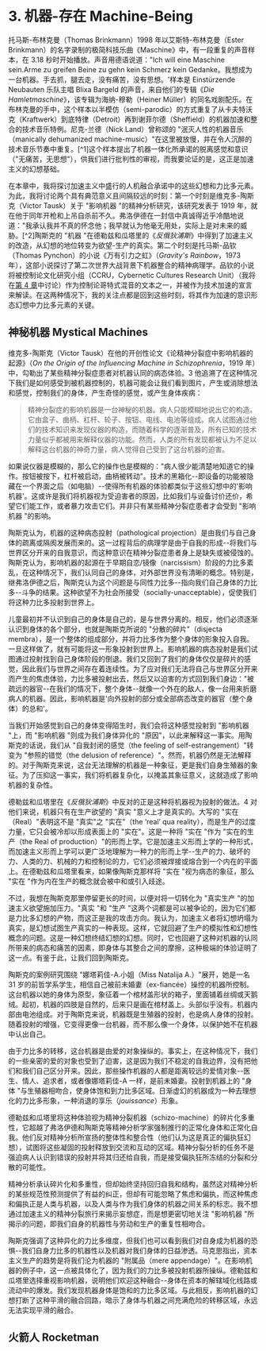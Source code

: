 # 3. 机器-存在 Machine-Being
托马斯-布林克曼（Thomas Brinkmann）1998 年以艾斯特-布林克曼（Ester Brinkmann）的名字录制的极简科技乐曲《Maschine》中，有一段重复的声音样本，在 3.18 秒时开始播放。声音用德语说道："Ich will eine Maschine sein.Arme zu greifen Beine zu gehn kein Schmerz kein Gedanke。我想成为一台机器。手去抓，腿去走，没有痛苦，没有思想。'样本是 Einstürzende Neubauten 乐队主唱 Blixa Bargeld 的声音，来自他们的专辑《*Die Hamletmaschine*》，该专辑为海纳-穆勒（Heiner Müller）的同名戏剧配乐。在布林克曼的手中，这个样本以半模仿（semi-parodic）的方式重复了从卡夫特沃克（Kraftwerk）到底特律（Detroit）再到谢菲尔德（Sheffield）的机器加速和整合的技术音乐特例。尼克-兰德（Nick Land）曾称颂的 "泯灭人性的机器音乐（manically dehumanized machine-music）"在这里被放慢，并在令人沉醉的技术音乐节奏中重复。[^1]这个样本提出了机器一体化所承诺的脱离感觉和意识（"无痛苦，无思想"），供我们进行批判性的审视，而我要论证的是，这正是加速主义的幻想基础。

在本章中，我将探讨加速主义中盛行的人机融合承诺中的这些幻想和力比多元素。为此，我将讨论两个具有典范意义且间隔较远的时刻：第一个时刻是维克多-陶斯克（Victor Tausk）关于 "影响机器 "的精神分析研究，该研究发表于 1919 年，就在他于同年开枪和上吊自杀前不久。弗洛伊德在一封信中真诚得近乎冷酷地说道："我承认我并不真的怀念他；我早就认为他毫无用处，实际上是对未来的威胁。[^2]陶斯克的 "机器 "在德勒兹和瓜塔里的《*反俄狄浦斯*》中得到了加速主义的改造，从幻想的地位转变为欲望-生产的真实。第二个时刻是托马斯-品钦（Thomas Pynchon）的小说《万有引力之虹》（*Gravity's Rainbow*，1973 年），这部小说探讨了第二次世界大战背景下机器整合的精神病理学。品钦的小说将被控制论文化研究小组（CCRU，Cybernetic Cultures Research Unit）（我将在[第 4 章](https://github.com/1Haschwalth/Translation/blob/MAIN/Archive/Backup/Malign%20Velocities/4.%20Cyberpunk%20Phuturism.md)中讨论）作为控制论哥特式混音的文本之一，并被作为技术加速的宣言来解读。在这两种情况下，我的关注点都是回到这些时刻，将其作为加速的意识形态幻想中力比多元素的关键。
## 神秘机器 Mystical Machines
维克多-陶斯克（Victor Tausk）在他的开创性论文《论精神分裂症中影响机器的起源》（*On the Origin of the Influencing Machine in Schizophrenia*，1919 年）中，勾勒出了某些精神分裂症患者对机器认同的病态体验。3 他追溯了在这种情况下我们是如何感受到被机器控制的，机器可能会让我们看到图片，产生或消除想法和感觉，控制我们的身体，产生奇怪的感觉，或产生身体疾病：
>精神分裂症的影响机器是一台神秘的机器。病人只能模糊地说出它的构造。它由盒子、曲柄、杠杆、轮子、按钮、电线、电池等组成。病人试图通过他们的技术知识来发现仪器的构造，而随着科学的逐渐普及，所有已知的技术力量似乎都被用来解释仪器的功能。然而，人类的所有发现都被认为不足以解释这台机器的神奇力量，病人觉得自己受到了这台机器的迫害。

如果说仪器是模糊的，那么它的操作也是模糊的："病人很少能清楚地知道它的操作。按钮被按下，杠杆被启动，曲柄被转动"。技术的黑箱化--即设备的功能被隐藏在一个界面之后（如电脑）--使得所有机器的体验都类似于这些幻想中的'影响机器'。这或许是我们将机器视为受迫害者的原因，比如我们与设备讨价还价，希望它们能工作，或者暴力攻击它们。并非只有某些精神分裂症患者才会受到 "影响机器 "的影响。

陶斯克认为，机器的这种病态投射（pathological projection）是由我们与自己身体的疏离或隔阂发展而来的。这一过程背后的病理学是由于自我的形成--将我们与世界区分开来的自我意识，而这种意识在精神分裂症患者身上是缺失或被侵蚀的。陶斯克认为，影响机器的起源在于早期自恋/镜像（narcissism）阶段的力比多紊乱，在这种情况下，我们认同自己的身体，对外部世界没有清晰的概念。特别是，继弗洛伊德之后，陶斯克认为这个问题是与同性力比多--指向我们自己身体的力比多--斗争的结果。这种欲望不为社会所接受（socially-unacceptable），促使我们将这种力比多投射到世界上。

儿童最初并不认识到自己的身体是自己的，是与世界分离的。相反，他们必须逐渐认识到身体的各个部分，也就是陶斯克所说的 "分散的碎片"（disjecta membra），是一个整体的组成部分，并将力比多作为整个身体的形象投入自我。一旦这样做了，就有可能将这一形象投射到世界上。影响机器的病态投射是我们试图通过投射找到自己身体阶段的倒退。我们又回到了我们的身体仅仅是碎片的感觉，因此我们与世界之间存在着连续性。为了应对我们无法将自己与世界区分开来而产生的焦虑体验，力比多被投射出去，然后又以迫害的方式回到我们身边："被疏远的器官--在我们的情况下，整个身体--就像一个外在的敌人，像一台用来折磨病人的机器。因此，影响机器是'向外投射的部分或全部病态改变的器官（整个身体）的总和'。

当我们开始感觉到自己的身体变得陌生时，我们会将这种感觉投射到 "影响机器 "上，而 "影响机器 "则成为我们身体异化的 "原因"，以此来解释这一事实。用陶斯克的话说，我们从 "自我封闭的感觉（the feeling of self-estrangement）"转变为 "参照的错觉（the delusion of reference）"。然而，机器仍然是无法解释的。对于陶斯克来说，这台无法理解的机器是一种象征，更是我们自身生殖器的象征。为了压抑这一事实，我们将机器复杂化，以掩盖其象征意义，这就造成了影响机器的复杂性。

德勒兹和瓜塔里在《*反俄狄浦斯*》中反对的正是这种将机器视为投射的做法。4 对他们来说，机器只有在生产欲望的 "真实 "意义上才是真实的。大写的 "实在（Real）"表明这不是 "真实"之 "实在"（the ‘real’ qua reality），而是生产的过度力量，它只会被冷却以形成表面上的 "实在"。这是一种将 "实在 "作为 "实在的生产（the Real of production）"的形而上学。它是加速主义形而上学的一种形式，而加速主义形而上学可以更广泛地理解为一种力的形而上学--生产的力、破坏的力、人类的力、机械的力和控制论的力，它们必须被焊接或熔合到一个内在的平面上。在德勒兹和瓜塔里看来，如果像陶斯克那样将 "实在 "视为病态的象征，那么 "实在 "作为内在生产的概念就会被中和或引入歧途。

不过，我想在陶斯克那里停留更长的时间，以便对将一切转化为 "真实生产 "的加速主义欲望施加压力。"真实 "和 "生产 "这两个词都是可以被争论的，因为它们都是力比多幻想的产物，而这正是我的攻击方向。我认为，加速主义者将幻想坍塌为真实，是幻想试图生产真实的一种表现。这样，它就回避了生产的模拟性和幻想性概念的问题。这是一种幻想终结幻想的幻想。同时，它也回避了这种对机器的认同所带来的病态和痛苦的因素，即身体与其整合之间的摩擦，这种极端的体验证明了这一点。有鉴于此，让我们回到陶斯克。

陶斯克的案例研究围绕 "娜塔莉佳-A.小姐（Miss Natalija A.）"展开，她是一名 31 岁的前哲学系学生，相信自己被前未婚妻（ex-fiancée）操控的机器所控制。这台机器以她的身体为原型，象征着一个棺材盖形状的箱子，里面铺着丝绸或天鹅绒。起初，机器的四肢是自然的，后来只是画在棺材盖上。头部似乎没有。机器内部由电池组成。对于陶斯克来说，机器既是生殖器的投射，也是病人身体的投射。随着投射的增强，它变得更像一台机器，而不那么像一个身体，以保护她不在机器中认出自己。

由于力比多的转移，这台机器是由爱的对象操纵的。事实上，在这种情况下，我们的一些亲密的爱的对象也受到了迫害，这是因为我们不稳定的自我边界，没有把他们和我们自己区分开来。因此，那些操作机器的人都是距离较远的爱情对象--医生、情人、追求者，或者像娜塔莉佳-A 一样，是前未婚妻。投射到机器上的 "身体 "与生殖器相吻合，使身体饱和到力比多区域。日渐虚幻的机器成为一种去理想化的力比多形象，一种消退的享乐（*jouissance*）形象。

德勒兹和瓜塔里将这种体验视为精神分裂机器（schizo-machine）的碎片化多重性，它超越了弗洛伊德和陶斯克等精神分析学家强制推行的正常化身体和正常化自我。他们反对精神分析所宣扬的整体性和整合性（他们认为这是真正的偏执狂幻想），试图将这些凝固的投射释放到交流和互动的区域。精神分裂分析的任务不是强迫病人认识到错误的投射并将其归还给自我，而是接受偏执狂所冻结的分裂和分散的可能性。

精神分析承认碎片化和多重性，但却始终坚持回归自我和结构，虽然这对精神分析的某些规范性预测提供了有益的纠正，但却有可能忽略了焦虑和偏执，而这种焦虑和偏执正是人类与机器，以及人类与作为我们身体的机器之间关系的标志。我不想通过加速主义的精神分裂旅行来揭示妄想症，而是想更密切地关注 "影响机器 "所揭示的问题，即我们自身的机器性与劳动和生产的重复性相吻合。

陶斯克强调了这种异化的力比多维度，但我们也可以看到我们对自身成为机器的恐惧--我们自身力比多的机器性以及机器对我们身体的日益渗透。马克思指出，资本主义生产的趋势是将我们沦为机器的 "附属品（mere appendage）"。在影响机器的例子中，这一点被具体化了，因为我们的力比多被投射机器所操纵。德勒兹和瓜塔里选择重视影响机器，说明他们欢迎这种融合--身体在资本的解辖域化线路或流动中的爆发。我们发现机器身体是饱和的力比多区域。与此相反，影响机器的幻想打断了这种平滑的融合回路，暗示了身体与机器之间充满危险的转移区域，永远无法实现平滑的融合。
## 火箭人 Rocketman
